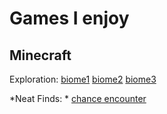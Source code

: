 # Games I enjoy
## Minecraft
Exploration:
[biome1](/site_images/VG1.png)
[biome2](/site_images/VG2.png)
[biome3](/site_images/VG3.png)

*Neat Finds: *
[chance encounter](/site_images/VG4.png)